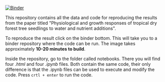 [![Binder](https://mybinder.org/badge_logo.svg)](https://mybinder.org/v2/gh/ecamo19/physiolocal_responses_tropical_dry_forest_reproducible_stats/HEAD)

This repository contains all the data and code for reproducing the results from the paper titled "Physiological and growth responses of tropical dry forest tree seedlings to water and nutrient additions".

To reproduce the result click on the binder bottom. This will take you to a binder repository where the code can be run. The image takes approximately __10-20 minutes to build__.

Inside the repository, go to the folder called notebooks. There you will find four _.html_ and four _.ipynb_ files. Both contain the same code, their only difference is that the .ipynb files can be used to execute and modify the code. Press `crtl + enter` to run the code.  
